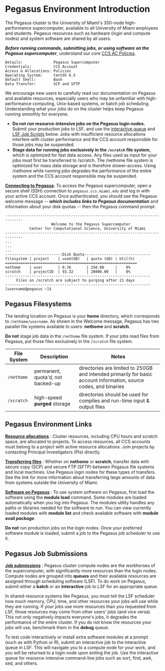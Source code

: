 # Pegasus Environment Introduction

The Pegasus cluster is the University of Miami's 350-node
high-performance supercomputer, available to all University of Miami
employees and students. Pegasus resources such as hardware (login and
compute nodes) and system software are shared by all users.

***Before running commands, submitting jobs, or using software on the
Pegasus supercomputer***, understand our core [CCS AC
Policies](https://ccs.miami.edu/ac/policies).

    Details:              Pegasus Supercomputer
    Credentials:          CCS Account
    Access & Allocations: Policies 
    Operating System:     CentOS 6.5 
    Default Shell:        Bash
    Data Transfer:        SCP and SFTP

We encourage new users to carefully read our documentation on Pegasus
and available resources, especially users who may be unfamiliar with
high-performance computing, Unix-based systems, or batch job scheduling.
Understanding what your jobs do on the cluster helps keep Pegasus
running smoothly for everyone.

  

  - **Do not run resource-intensive jobs on the Pegasus login nodes.**
    Submit your production jobs to LSF, and use the [interactive
    queue](../jobs/p_jobs_2-queues.md) and [LSF Job
    Scripts](../jobs/p_jobs_4-scripts.md) below. Jobs with insufficient
    resource allocations interfere with cluster performance and the CCS
    account responsible for those jobs may be suspended.
  - **Stage data for running jobs exclusively in the `/scratch` file
    system,** which is optimized for fast data access. Any files used as
    input for your jobs must first be transferred to /scratch. The
    /nethome file system is optimized for mass data storage and is
    therefore slower-access. Using /nethome while running jobs degrades
    the performance of the entire system and the CCS account responsible
    may be suspended.

**[Connecting to Pegasus](p_env_2-connect.md)**: To access the Pegasus
supercomputer, open a secure shell (SSH) connection to
`pegasus.ccs.miami.edu` and log in with your active CCS account. Once
authenticated, you should see the Pegasus welcome message -- ***which
includes links to Pegasus documentation*** and information about your
disk quotas -- then the Pegasus command prompt.

    ------------------------------------------------------------------------------
                         Welcome to the Pegasus Supercomputer
               Center for Computational Science, University of Miami 
    ------------------------------------------------------------------------------
    ...
    ...
    ...
    --------------------------Disk Quota------------------------------
    filesystem | project    | used(GB)   | quota (GB) | Util(%)   
    ============================================================
    nethome    | user       | 0.76       | 250.00     |    0%
    scratch    | projectID  | 93.32      | 20000.00   |    0%
    ------------------------------------------------------------------
         Files on /scratch are subject to purging after 21 days       
    ------------------------------------------------------------------
    [username@pegasus ~]$

## Pegasus Filesystems

The landing location on Pegasus is your **home** directory, which
corresponds to `/nethome/username`. As shown in the Welcome message,
Pegasus has two parallel file systems available to users: **nethome**
and **scratch**.

**Do not** stage job data in the `/nethome` file system. If your jobs
read files from Pegasus, put those files exclusively in the `/scratch`
file system.

| File System | Description                       | Notes                                                                                                             |
| ----------- | --------------------------------- | ----------------------------------------------------------------------------------------------------------------- |
| `/nethome`  | permanent, quota'd, not backed-up | directories are limited to 250GB and intended primarily for basic account information, source codes, and binaries |
| `/scratch`  | high-speed **purged** storage     | directories should be used for compiles and run-time input & output files                                         |

## Pegasus Environment Links

**[Resource allocations](p_env_4-projects.md)** : Cluster resources,
including CPU hours and scratch space, are allocated to projects. To
access resources, all CCS accounts must belong to a project with active
resource allocations. Join projects by contacting Principal
Investigators (PIs) directly.

**[Transferring files](p_env_3-transfer.md)** : Whether on **nethome**
or **scratch**, transfer data with secure copy (SCP) and secure FTP
(SFTP) between Pegasus file systems and local machines. Use Pegasus
login nodes for these types of transfers. See the link for more
information about transferring large amounts of data from systems
outside the University of Miami.

**[Software on Pegasus](../soft/p_soft_1-modules.md)** : To use system
software on Pegasus, first load the software using the **module load**
command. Some modules are loaded automatically when you log into
Pegasus. The modules utility handles any paths or libraries needed for
the software to run. You can view currently loaded modules with **module
list** and check available software with **module avail *package***.

**Do not** run production jobs on the login nodes. Once your preferred
software module is loaded, submit a job to the Pegasus job scheduler to
use it.

## Pegasus Job Submissions

**[Job submissions](../jobs/p_jobs_1-lsf.md)** : Pegasus cluster compute
nodes are the workhorses of the supercomputer, with significantly more
resources than the login nodes. Compute nodes are grouped into
**queues** and their available resources are assigned through scheduling
software (LSF). To do work on Pegasus, submit either a **batch** or an
**interactive** job to LSF for an appropriate queue.

In shared-resource systems like Pegasus, you must tell the LSF scheduler
how much memory, CPU, time, and other resources your jobs will use while
they are running. If your jobs use more resources than you requested
from LSF, those resources may come from other users' jobs (and vice
versa). This not only negatively impacts everyone's jobs, it degrades
the performance of the entire cluster. If you do not know the resources
your jobs will use, benchmark them in the **debug** queue.

To test code interactively or install extra software modules at a prompt
(such as with Python or R), submit an interactive job to the interactive
queue in LSF. This will navigate you to a compute node for your work,
and you will be returned to a login node upon exiting the job. Use the
interactive queue for resource-intensive command-line jobs such as sort,
find, awk, sed, and others.
